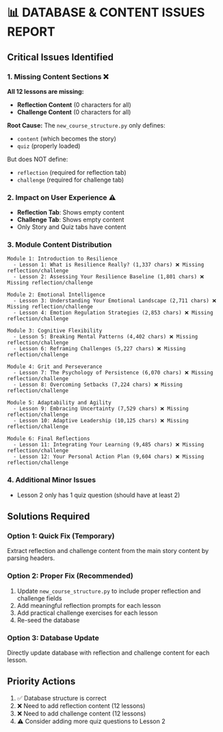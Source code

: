 # 📊 DATABASE & CONTENT ISSUES REPORT

## Critical Issues Identified

### 1. **Missing Content Sections** ❌
**All 12 lessons are missing:**
- **Reflection Content** (0 characters for all)
- **Challenge Content** (0 characters for all)

**Root Cause:** The `new_course_structure.py` only defines:
- `content` (which becomes the story)
- `quiz` (properly loaded)

But does NOT define:
- `reflection` (required for reflection tab)
- `challenge` (required for challenge tab)

### 2. **Impact on User Experience** ⚠️
- **Reflection Tab**: Shows empty content
- **Challenge Tab**: Shows empty content
- Only Story and Quiz tabs have content

### 3. **Module Content Distribution**
```
Module 1: Introduction to Resilience
  - Lesson 1: What is Resilience Really? (1,337 chars) ❌ Missing reflection/challenge
  - Lesson 2: Assessing Your Resilience Baseline (1,801 chars) ❌ Missing reflection/challenge

Module 2: Emotional Intelligence  
  - Lesson 3: Understanding Your Emotional Landscape (2,711 chars) ❌ Missing reflection/challenge
  - Lesson 4: Emotion Regulation Strategies (2,853 chars) ❌ Missing reflection/challenge

Module 3: Cognitive Flexibility
  - Lesson 5: Breaking Mental Patterns (4,402 chars) ❌ Missing reflection/challenge
  - Lesson 6: Reframing Challenges (5,227 chars) ❌ Missing reflection/challenge

Module 4: Grit and Perseverance
  - Lesson 7: The Psychology of Persistence (6,070 chars) ❌ Missing reflection/challenge
  - Lesson 8: Overcoming Setbacks (7,224 chars) ❌ Missing reflection/challenge

Module 5: Adaptability and Agility
  - Lesson 9: Embracing Uncertainty (7,529 chars) ❌ Missing reflection/challenge
  - Lesson 10: Adaptive Leadership (10,125 chars) ❌ Missing reflection/challenge

Module 6: Final Reflections
  - Lesson 11: Integrating Your Learning (9,485 chars) ❌ Missing reflection/challenge
  - Lesson 12: Your Personal Action Plan (9,604 chars) ❌ Missing reflection/challenge
```

### 4. **Additional Minor Issues**
- Lesson 2 only has 1 quiz question (should have at least 2)

## Solutions Required

### Option 1: Quick Fix (Temporary)
Extract reflection and challenge content from the main story content by parsing headers.

### Option 2: Proper Fix (Recommended)
1. Update `new_course_structure.py` to include proper reflection and challenge fields
2. Add meaningful reflection prompts for each lesson
3. Add practical challenge exercises for each lesson
4. Re-seed the database

### Option 3: Database Update
Directly update database with reflection and challenge content for each lesson.

## Priority Actions
1. ✅ Database structure is correct
2. ❌ Need to add reflection content (12 lessons)
3. ❌ Need to add challenge content (12 lessons)
4. ⚠️ Consider adding more quiz questions to Lesson 2
